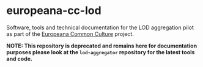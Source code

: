 # europeana-cc-lod

Software, tools and technical documentation for the LOD aggregation pilot as part of the [Europeana Common Culture](https://pro.europeana.eu/project/europeana-common-culture) project. 

**NOTE: This repository is deprecated and remains here for documentation purposes please look at the `lod-aggregator` repository for the latest tools and code.** 